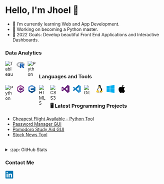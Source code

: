 # Hello, I'm Jhoel 👋 

- 🌱 I’m currently learning Web and App Development.
- 🐍 Working on becoming a Python master.
- 🥅 2022 Goals: Develop beautiful Front End Applications and Interactive Dashboards.

### Data Analytics 

[<img align="left" alt="Tableau" width="26px" src="https://www.gocrisp.com/wp-content/uploads/2021/07/Tableau-Emblem.png" style="padding-right:10px;" />][tableau]

<img align="left" alt="R" width="26px" src="https://github.com/devicons/devicon/blob/v2.14.0/icons/r/r-original.svg" style="padding-right:10px;" />

<img align="left" alt="Python" width="26px" src="https://cdn.jsdelivr.net/gh/devicons/devicon/icons/python/python-original.svg" style="padding-right:10px;" />

<br/>

### Languages and Tools

<img align="left" alt="Python" width="26px" src="https://cdn.jsdelivr.net/gh/devicons/devicon/icons/python/python-original.svg" style="padding-right:10px;" />

<img align="left" alt="CSharp" width="26px" src="https://github.com/devicons/devicon/blob/v2.14.0/icons/csharp/csharp-original.svg" style="padding-right:10px;" />

<img align="left" alt="C++" width="26px" src="https://github.com/devicons/devicon/blob/v2.14.0/icons/cplusplus/cplusplus-original.svg" style="padding-right:10px;" />


<img align="left" alt="HTML5 " width="26px" src="https://cdn.jsdelivr.net/gh/devicons/devicon/icons/html5/html5-original.svg" style="padding-right:10px;" />

<img align="left" alt="CSS3" width="26px" src="https://cdn.jsdelivr.net/gh/devicons/devicon/icons/css3/css3-original.svg" style="padding-right:10px;" />



<img align="left" alt="Visual Studio" width="26px" src="https://github.com/devicons/devicon/blob/v2.14.0/icons/visualstudio/visualstudio-plain.svg" style="padding-right:10px;" />

<img align="left" alt="Visual Studio" width="26px" src="https://github.com/devicons/devicon/blob/v2.14.0/icons/vscode/vscode-original.svg" style="padding-right:10px;" />

<img align="left" alt="Git" width="26px" src="https://cdn.jsdelivr.net/gh/devicons/devicon/icons/git/git-original.svg" style="padding-right:10px;" />




<img align="left" alt="Linux" width="26px" src="https://github.com/devicons/devicon/blob/v2.14.0/icons/linux/linux-original.svg" style="padding-right:10px;" />

<img align="left" alt="Windows" width="26px" src="https://github.com/devicons/devicon/blob/v2.14.0/icons/windows8/windows8-original.svg" style="padding-right:10px;" />

<img align="left" alt="MaC" width="26px" src="https://github.com/devicons/devicon/blob/v2.14.0/icons/apple/apple-original.svg" style="padding-right:10px;" />


<br/>
<br/>


### 🖥 Latest Programming Projects 

<!-- BLOG-POST-LIST:START -->
- [Cheapest Flight Available - Python Tool](https://github.com/jhoeljp/Python/tree/main/Flight_Club)
- [Password Manager GUI](https://github.com/jhoeljp/Python/tree/main/Password_Manager)
- [Pomodoro Study Aid GUI](https://github.com/jhoeljp/Python/tree/main/pomodoro_GUI)
- [Stock News Tool ](https://github.com/jhoeljp/Python/tree/main/Stock_News)
<!-- BLOG-POST-LIST:END -->

<br/>

<details>
  <summary>:zap: GitHub Stats</summary>

  <img align="left" alt="codeSTACKr's GitHub Stats" src="https://github-readme-stats.vercel.app/api?username=jhoeljp&show_icons=true&hide_border=false&title_color=ff652f&icon_color=FFE400&bg_color=09131B&text_color=ffffff&border_color=0c1a25" />

</details>


### Contact Me 

[<img align="left" alt="Visual Studio Code" width="26px" src="https://github.com/devicons/devicon/blob/v2.14.0/icons/linkedin/linkedin-original.svg" style="padding-right:10px;" />][linkedin]


[instagram]: https://www.instagram.com/jhoeljp/
[linkedin]: https://www.linkedin.com/in/jhoeljp/
[tableau]: https://public.tableau.com/app/profile/jhol4417
